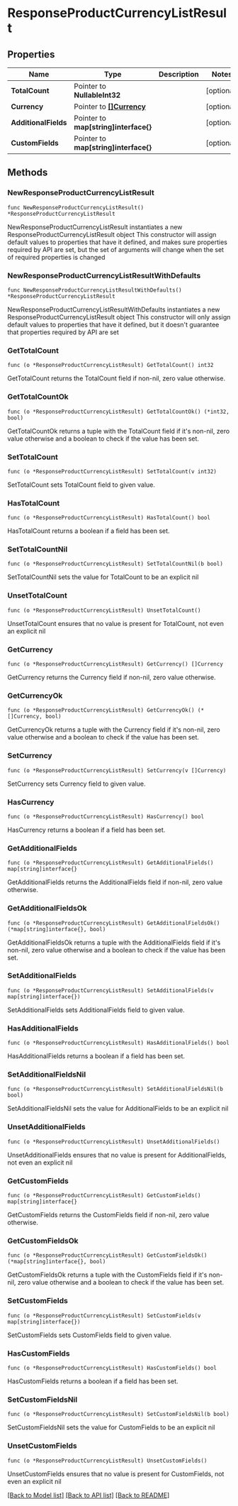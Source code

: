 # ResponseProductCurrencyListResult

## Properties

Name | Type | Description | Notes
------------ | ------------- | ------------- | -------------
**TotalCount** | Pointer to **NullableInt32** |  | [optional] 
**Currency** | Pointer to [**[]Currency**](Currency.md) |  | [optional] 
**AdditionalFields** | Pointer to **map[string]interface{}** |  | [optional] 
**CustomFields** | Pointer to **map[string]interface{}** |  | [optional] 

## Methods

### NewResponseProductCurrencyListResult

`func NewResponseProductCurrencyListResult() *ResponseProductCurrencyListResult`

NewResponseProductCurrencyListResult instantiates a new ResponseProductCurrencyListResult object
This constructor will assign default values to properties that have it defined,
and makes sure properties required by API are set, but the set of arguments
will change when the set of required properties is changed

### NewResponseProductCurrencyListResultWithDefaults

`func NewResponseProductCurrencyListResultWithDefaults() *ResponseProductCurrencyListResult`

NewResponseProductCurrencyListResultWithDefaults instantiates a new ResponseProductCurrencyListResult object
This constructor will only assign default values to properties that have it defined,
but it doesn't guarantee that properties required by API are set

### GetTotalCount

`func (o *ResponseProductCurrencyListResult) GetTotalCount() int32`

GetTotalCount returns the TotalCount field if non-nil, zero value otherwise.

### GetTotalCountOk

`func (o *ResponseProductCurrencyListResult) GetTotalCountOk() (*int32, bool)`

GetTotalCountOk returns a tuple with the TotalCount field if it's non-nil, zero value otherwise
and a boolean to check if the value has been set.

### SetTotalCount

`func (o *ResponseProductCurrencyListResult) SetTotalCount(v int32)`

SetTotalCount sets TotalCount field to given value.

### HasTotalCount

`func (o *ResponseProductCurrencyListResult) HasTotalCount() bool`

HasTotalCount returns a boolean if a field has been set.

### SetTotalCountNil

`func (o *ResponseProductCurrencyListResult) SetTotalCountNil(b bool)`

 SetTotalCountNil sets the value for TotalCount to be an explicit nil

### UnsetTotalCount
`func (o *ResponseProductCurrencyListResult) UnsetTotalCount()`

UnsetTotalCount ensures that no value is present for TotalCount, not even an explicit nil
### GetCurrency

`func (o *ResponseProductCurrencyListResult) GetCurrency() []Currency`

GetCurrency returns the Currency field if non-nil, zero value otherwise.

### GetCurrencyOk

`func (o *ResponseProductCurrencyListResult) GetCurrencyOk() (*[]Currency, bool)`

GetCurrencyOk returns a tuple with the Currency field if it's non-nil, zero value otherwise
and a boolean to check if the value has been set.

### SetCurrency

`func (o *ResponseProductCurrencyListResult) SetCurrency(v []Currency)`

SetCurrency sets Currency field to given value.

### HasCurrency

`func (o *ResponseProductCurrencyListResult) HasCurrency() bool`

HasCurrency returns a boolean if a field has been set.

### GetAdditionalFields

`func (o *ResponseProductCurrencyListResult) GetAdditionalFields() map[string]interface{}`

GetAdditionalFields returns the AdditionalFields field if non-nil, zero value otherwise.

### GetAdditionalFieldsOk

`func (o *ResponseProductCurrencyListResult) GetAdditionalFieldsOk() (*map[string]interface{}, bool)`

GetAdditionalFieldsOk returns a tuple with the AdditionalFields field if it's non-nil, zero value otherwise
and a boolean to check if the value has been set.

### SetAdditionalFields

`func (o *ResponseProductCurrencyListResult) SetAdditionalFields(v map[string]interface{})`

SetAdditionalFields sets AdditionalFields field to given value.

### HasAdditionalFields

`func (o *ResponseProductCurrencyListResult) HasAdditionalFields() bool`

HasAdditionalFields returns a boolean if a field has been set.

### SetAdditionalFieldsNil

`func (o *ResponseProductCurrencyListResult) SetAdditionalFieldsNil(b bool)`

 SetAdditionalFieldsNil sets the value for AdditionalFields to be an explicit nil

### UnsetAdditionalFields
`func (o *ResponseProductCurrencyListResult) UnsetAdditionalFields()`

UnsetAdditionalFields ensures that no value is present for AdditionalFields, not even an explicit nil
### GetCustomFields

`func (o *ResponseProductCurrencyListResult) GetCustomFields() map[string]interface{}`

GetCustomFields returns the CustomFields field if non-nil, zero value otherwise.

### GetCustomFieldsOk

`func (o *ResponseProductCurrencyListResult) GetCustomFieldsOk() (*map[string]interface{}, bool)`

GetCustomFieldsOk returns a tuple with the CustomFields field if it's non-nil, zero value otherwise
and a boolean to check if the value has been set.

### SetCustomFields

`func (o *ResponseProductCurrencyListResult) SetCustomFields(v map[string]interface{})`

SetCustomFields sets CustomFields field to given value.

### HasCustomFields

`func (o *ResponseProductCurrencyListResult) HasCustomFields() bool`

HasCustomFields returns a boolean if a field has been set.

### SetCustomFieldsNil

`func (o *ResponseProductCurrencyListResult) SetCustomFieldsNil(b bool)`

 SetCustomFieldsNil sets the value for CustomFields to be an explicit nil

### UnsetCustomFields
`func (o *ResponseProductCurrencyListResult) UnsetCustomFields()`

UnsetCustomFields ensures that no value is present for CustomFields, not even an explicit nil

[[Back to Model list]](../README.md#documentation-for-models) [[Back to API list]](../README.md#documentation-for-api-endpoints) [[Back to README]](../README.md)


